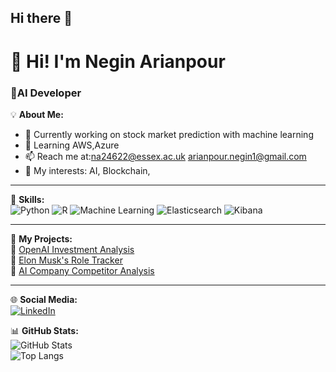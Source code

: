 ## Hi there 👋
# 👋 Hi! I'm Negin Arianpour
### 🚀AI Developer

💡 **About Me:**  
- 🔭 Currently working on stock market prediction with machine learning 
- 🌱 Learning AWS,Azure  
- 📫 Reach me at:na24622@essex.ac.uk
                  arianpour.negin1@gmail.com  
- 💬 My interests:  AI, Blockchain, 

---

📌 **Skills:**   
![Python](https://img.shields.io/badge/Python-3776AB?style=for-the-badge&logo=python&logoColor=white)
![R](https://img.shields.io/badge/R-276DC3?style=for-the-badge&logo=r&logoColor=white)
![Machine Learning](https://img.shields.io/badge/Machine%20Learning-FF6F00?style=for-the-badge&logo=tensorflow&logoColor=white)
![Elasticsearch](https://img.shields.io/badge/Elasticsearch-005571?style=for-the-badge&logo=elasticsearch&logoColor=white)
![Kibana](https://img.shields.io/badge/Kibana-E8478B?style=for-the-badge&logo=kibana&logoColor=white)

---

📂 **My Projects:**  
🔹 [OpenAI Investment Analysis](https://github.com/YourGitHubUsername/OpenAI-Investment-Analysis)  
🔹 [Elon Musk's Role Tracker](https://github.com/YourGitHubUsername/Elon-Musk-Role-Tracker)  
🔹 [AI Company Competitor Analysis](https://github.com/YourGitHubUsername/AI-Company-Competitor-Analysis)   

---

🌐 **Social Media:**  
[![LinkedIn](https://img.shields.io/badge/LinkedIn-0A66C2?style=for-the-badge&logo=linkedin&logoColor=white)](https://www.linkedin.com/in/negin-arianpour-a92144234)  

📊 **GitHub Stats:**  
![GitHub Stats](https://github-readme-stats.vercel.app/api?username=YourGitHubUsername&show_icons=true&theme=radical)  
![Top Langs](https://github-readme-stats.vercel.app/api/top-langs/?username=YourGitHubUsername&layout=compact&theme=radical&langs_count=1&hide=javascript,html,css)

